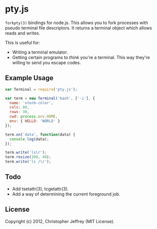# pty.js

`forkpty(3)` bindings for node.js. This allows you to fork processes with pseudo
terminal file descriptors. It returns a terminal object which allows reads
and writes.

This is useful for:

- Writing a terminal emulator.
- Getting certain programs to *think* you're a terminal. This way
  they're willing to send you escape codes.

## Example Usage

``` js
var Terminal = require('pty.js');

var term = new Terminal('bash', ['-i'], {
  name: 'xterm-color',
  cols: 80,
  rows: 30,
  cwd: process.env.HOME,
  env: { HELLO: 'WORLD' }
});

term.on('data', function(data) {
  console.log(data);
});

term.write('ls\r');
term.resize(100, 40);
term.write('ls /\r');
```

## Todo

- Add tsetattr(3), tcgetattr(3).
- Add a way of determining the current foreground job.

## License

Copyright (c) 2012, Christopher Jeffrey (MIT License).
